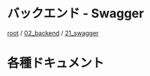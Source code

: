 # バックエンド - Swagger

[root](./../../../README.md) 
/ [02_backend](./../README.md) 
/ [21_swagger](./README.md)

# 各種ドキュメント
